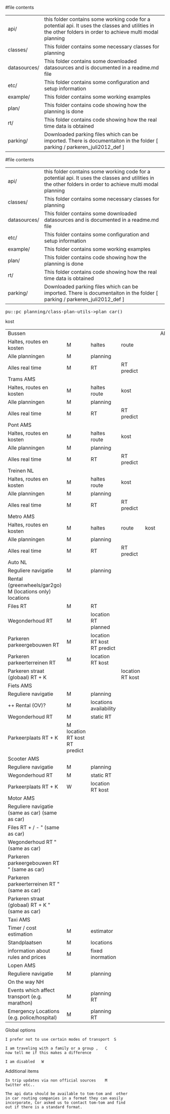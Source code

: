 #file contents

<table>
<tr>
<td>api/</td>
<td>this folder contains some working code for a potential api.  It uses the classes and utilities in the other folders in order to achieve multi modal planning</td>
</tr>
<tr>
<td>classes/</td>
<td>This folder contains some necessary classes for planning</td>
</tr>
<tr>
<td>datasources/</td>
<td>This folder contains some downloaded datasources and is documented in a readme.md file</td>
</tr>
<tr>
<td>etc/</td>
<td>This folder contains some configuration and setup information</td>
</tr>
<tr>
<td>example/</td>
<td>This folder contains some working examples</td>
</tr>
<tr>
<td>plan/</td>
<td>This folder contains code showing how the planning is done</td>
</tr>
<tr>
<td>rt/</td>
<td>This folder contains code showing how the real time data is obtained</td>
</tr>
<tr>
<td>parking/</td>
<td>Downloaded parking files which can be imported.  There is documentaiton in the folder [ parking / parkeren_juli2012_def ] </td>
</tr>
</table>


#file contents

<table>
<tr>
<td>api/</td>
<td>this folder contains some working code for a potential api.  It uses the classes and utilities in the other folders in order to achieve multi modal planning</td>
</tr>
<tr>
<td>classes/</td>
<td>This folder contains some necessary classes for planning</td>
</tr>
<tr>
<td>datasources/</td>
<td>This folder contains some downloaded datasources and is documented in a readme.md file</td>
</tr>
<tr>
<td>etc/</td>
<td>This folder contains some configuration and setup information</td>
</tr>
<tr>
<td>example/</td>
<td>This folder contains some working examples</td>
</tr>
<tr>
<td>plan/</td>
<td>This folder contains code showing how the planning is done</td>
</tr>
<tr>
<td>rt/</td>
<td>This folder contains code showing how the real time data is obtained</td>
</tr>
<tr>
<td>parking/</td>
<td>Downloaded parking files which can be imported.  There is documentaiton in the folder [ parking / parkeren_juli2012_def ] </td>
</tr>
</table>

<pre>
pu::pc planning/class-plan-utils->plan_car()
</pre>

<table>
<tr><td colspan=9>Bussen</td><td>AMS/NH</td></tr>
<tr><td>Haltes, routes en kosten</td><td>M</td><td>haltes</td><td>route</td></tr>	kost	
<tr><td>Alle planningen</td><td>M</td><td>planning</td><td></td></tr>
<tr><td>Alles real time</td><td>M</td><td>RT</td><td>RT predict</td></tr>
<tr><td colspan=9>Trams	AMS</td><td></td><td></td></tr>
<tr><td>Haltes, routes en kosten</td><td>M</td><td>haltes	route</td><td>	kost	</td></tr>
<tr><td>Alle planningen</td><td>M</td><td>planning</td><td></td></tr>
<tr><td>Alles real time</td><td>M</td><td>RT</td><td>RT predict</td></tr>
<tr><td colspan=9>Pont	AMS</td><td></td><td></td></tr>
<tr><td>Haltes, routes en kosten</td><td>M</td><td>haltes	route</td><td>	kost	</td></tr>
<tr><td>Alle planningen</td><td>M</td><td>planning</td><td></td></tr>
<tr><td>Alles real time</td><td>M</td><td>RT</td><td>RT predict</td></tr>
<tr><td colspan=9>Treinen	NL</td><td></td><td></td></tr>
<tr><td>Haltes, routes en kosten</td><td>M</td><td>haltes	route</td><td>	kost	</td></tr>
<tr><td>Alle planningen</td><td>M</td><td>planning</td><td></td></tr>
<tr><td>Alles real time</td><td>M</td><td>RT</td><td>RT predict</td></tr>
<tr><td colspan=9>Metro	AMS</td><td></td><td></td></tr>
<tr><td>Haltes, routes en kosten</td><td>M</td><td>haltes</td><td>route</td><td>kost	</td></tr>
<tr><td>Alle planningen</td><td>M</td><td>planning</td><td></td></tr>
<tr><td>Alles real time</td><td>M</td><td>RT</td><td>RT predict</td></tr>
<tr><td colspan=9>Auto 	NL</td><td></td><td></td></tr>
<tr><td>Reguliere navigatie</td><td>M</td><td>planning</td><td></td></tr>
<tr><td>Rental (greenwheels/gar2go)	M (locations only)	locations</td><td></td></tr>
<tr><td>Files RT</td><td>M</td><td>RT</td><td></td></tr>
<tr><td>Wegonderhoud RT</td><td>M</td><td>location 	RT	planned</td></tr>
<tr><td>Parkeren parkeergebouwen RT</td><td>M</td><td>location 	RT	kost	RT predict</td></tr>
<tr><td>Parkeren parkeerterreinen RT</td><td>M</td><td>location 	RT	kost	</td></tr>
<tr><td>Parkeren straat (globaal) RT + K</td><td> </td><td></td><td>location 	RT	kost	</td></tr>
<tr><td colspan=9>Fiets 	AMS</td><td></td><td></td></tr>
<tr><td>Reguliere navigatie</td><td>M</td><td>planning</td><td></td></tr>
<tr><td>++ Rental (OV)?</td><td>M</td><td>locations	availability</td><td></td></tr>
<tr><td>Wegonderhoud RT</td><td>M</td><td>static	RT</td><td></td></tr>
<tr><td>Parkeerplaats RT + K</td><td>M	location 	RT	kost	RT predict</td></tr>
<tr><td colspan=9>Scooter	AMS</td><td></td><td></td></tr>
<tr><td>Reguliere navigatie</td><td>M</td><td>planning</td><td></td></tr>
<tr><td>Wegonderhoud RT</td><td>M</td><td>static	RT</td><td></td></tr>
<tr><td>Parkeerplaats RT + K</td><td>W</td><td>location 	RT	kost	</td></tr>
<tr><td colspan=9>Motor	AMS</td><td></td><td></td></tr>
<tr><td>Reguliere navigatie	(same as car)	(same as car)</td><td></td></tr>
<tr><td>Files RT + / -	"	(same as car)</td><td></td></tr>
<tr><td>Wegonderhoud RT	"	(same as car)</td><td></td></tr>
<tr><td>Parkeren parkeergebouwen RT	"	(same as car)</td><td></td></tr>
<tr><td>Parkeren parkeerterreinen RT	"	(same as car)</td><td></td></tr>
<tr><td>Parkeren straat (globaal) RT + K	"	(same as car)</td><td></td></tr>
<tr><td colspan=9>Taxi	AMS</td><td></td><td></td></tr>
<tr><td>Timer / cost estimation</td><td>M</td><td>estimator</td><td></td></tr>
<tr><td>Standplaatsen</td><td>M</td><td>locations</td><td></td></tr>
<tr><td>information about rules and prices</td><td>M</td><td>fixed inormation</td><td></td></tr>
<tr><td colspan=9>Lopen	AMS</td><td></td><td></td></tr>
<tr><td>Reguliere navigatie</td><td>M</td><td>planning</td><td></td></tr>
<tr><td colspan=9>On the way	NH</td><td></td><td></td></tr>
<tr><td>Events which affect transport (e.g. marathon)</td><td>M</td><td>planning	RT</td><td></td></tr>
<tr><td>Emergency Locations (e.g. police/hospital)</td><td>M</td><td>planning	RT</td><td></td></tr>
</table>

						
Global options						
						
	I prefer not to use certain modes of transport	S				
						
	I am traveling with a family or a group ,	C 				
	now tell me if this makes a difference					
						
	I am disabled	W				
						
Additional items						
						
	In trip updates via non official sources	M				
	twitter etc..					
						
	The api data should be available to tom-tom and  other					
	in car routing companies in a format they can easily 					
	incorporate, Cor asked us to contact tom-tom and find					
	out if there is a standard format.					
						
